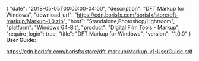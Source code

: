 {
  "date": "2018-05-05T00:00:00-04:00",
  "description": "DFT Markup for Windows",
  "download_url": "https://cdn.borisfx.com/borisfx/store/dft-markup/Markup-1.0.zip",
  "host": "Standalone,Photoshop/Lightroom",
  "platform": "Windows 64-Bit",
  "product": "Digital Film Tools - Markup",
  "require_login": true,
  "title": "DFT Markup for Windows",
  "version": "1.0.0"
}
**User Guide:**

https://cdn.borisfx.com/borisfx/store/dft-markup/Markup-v1-UserGuide.pdf

